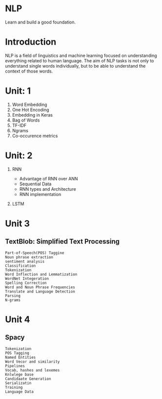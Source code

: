 # NLP
Learn and build a good foundation.

# Introduction

NLP is a field of linguistics and machine learning focused on understanding everything related to human language. The aim of NLP tasks is not only to understand single words individually, but to be able to understand the context of those words.

# Unit: 1

1. Word Embedding
2. One Hot Encoding 
3. Embedding in Keras
4. Bag of Words
5. TF-IDF 
6. Ngrams
7. Co-occurence metrics

# Unit: 2

1. RNN
    * Advantage of RNN over ANN
    * Sequential Data
    * RNN types and Architecture
    * RNN implementation 

2. LSTM

# Unit 3

## TextBlob: Simplified Text Processing 

    Part-of-Speech(POS) Taggine
    Noun phrase extraction
    sentiment analysis
    Classification 
    Tokenization
    Word Inflection and Lemmatization
    WordNet Integeration
    Spelling Correction
    Word and Noun Phrase Frequencies
    Translate and Language Detection
    Parsing
    N-grams

# Unit 4

## Spacy

    Tokenization
    POS Tagging
    Named Entities
    Word Vecor and similarity
    Pipelines
    Vocab, hashes and lexemes
    Knlwlege base
    Candidaate Generation
    Serializatin
    Training 
    Language Data